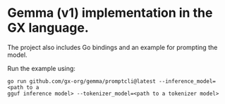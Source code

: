 # Gemma (v1) implementation in the GX language.

The project also includes Go bindings and an example for prompting the model.

Run the example using:
```
go run github.com/gx-org/gemma/promptcli@latest --inference_model=<path to a
gguf inference model> --tokenizer_model=<path to a tokenizer model>
```
